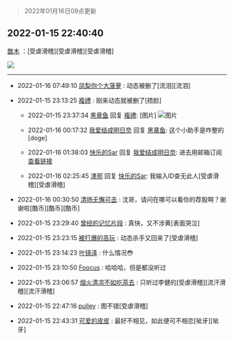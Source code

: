 > 2022年01月16日09点更新
<link rel="stylesheet" href="https://cdn.jsdelivr.net/gh/taotie6/sampleJSON@main/css/photo_show.css">
<meta name="referrer" content="no-referrer" />


 ## 2022-01-15 22:40:40 

 [㪚木](https://www.coolapk.com/feed/32849035?shareKey=MjI3ZjgwMjgwYjA4NjFlMmUwZDE~) ：[受虐滑稽][受虐滑稽][受虐滑稽] 

<div class="album">
<img class="img-item" src="https://image.coolapk.com/feed/2022/0115/22/1081091_46f2c6b8_7639_4138_143@1080x2462.png" />
</div>

 ------- 

- 2022-01-16 07:49:10 [凤梨你个大菠萝](uid=1403413) : 动态被删了[流泪][流泪] 

- 2022-01-15 23:13:25 [複禮](uid=1437066) : 刚来动态就被删了[捂脸] 

    - 2022-01-15 23:37:34 [黑章鱼](uid=1544882) 回复 [複禮](uid=1437066): [图片] ![图片](https://image.coolapk.com/feed/2022/0115/23/1544882_4ad9aa7d_1053_7672_276@1080x2444.jpeg)

    - 2022-01-16 00:17:32 [我爱结成明日奈](uid=1772977) 回复 [黑章鱼](uid=1544882): 这个小助手是咋整的[doge] 

    - 2022-01-16 01:38:03 [快乐的Sar](uid=2626184) 回复 [我爱结成明日奈](uid=1772977): 进去用邮箱订阅<a class="feed-link-url" href="http://112.74.33.121/" title="http://112.74.33.121/" target="_blank" rel="nofollow">查看链接</a> 

    - 2022-01-16 02:25:45 [濹邪](uid=1210426) 回复 [快乐的Sar](uid=2626184): 我输入ID查无此人[受虐滑稽][受虐滑稽] 

- 2022-01-16 00:30:50 [清扬无懈可击](uid=3086586) : 沈哥，请问在哪可以看你的荐股啊？谢谢啦[酷币][酷币][酷币] 

- 2022-01-15 23:29:40 [曾经的记忆片段](uid=2703645) : 真快，又不涉黄[表面哭泣] 

- 2022-01-15 23:23:15 [被打爆的高玩](uid=4091765) : 动态杀手又回来了[受虐滑稽] 

- 2022-01-15 23:14:23 [叶镜泽](uid=546592) : 什么情况😳 

- 2022-01-15 23:10:50 [Foocus](uid=3292687) : 哈哈哈，但是都没听过 

- 2022-01-15 23:06:57 [烟火清凉不如吃茶去](uid=4279524) : 只听过李健的[受虐滑稽][流汗滑稽][流汗滑稽] 

- 2022-01-15 22:47:16 [pulley](uid=391132) : 图不错[受虐滑稽] 

- 2022-01-15 22:43:31 [可爱的皮皮](uid=2163021) : 最好不相见，如此便可不相恋[呲牙][呲牙] 

